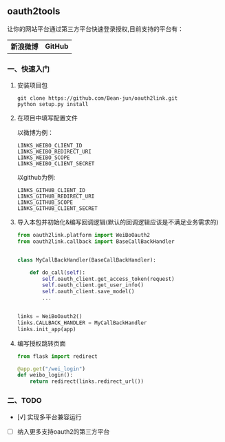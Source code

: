 ## oauth2tools

让你的网站平台通过第三方平台快速登录授权,目前支持的平台有：

|||
| :---- | ----: | 
**新浪微博** | **GitHub** 


### 一、快速入门

1. 安装项目包

    ```shell
    git clone https://github.com/Bean-jun/oauth2link.git
    python setup.py install
    ```

2. 在项目中填写配置文件

    以微博为例：
    ```shell
    LINKS_WEIBO_CLIENT_ID
    LINKS_WEIBO_REDIRECT_URI
    LINKS_WEIBO_SCOPE
    LINKS_WEIBO_CLIENT_SECRET
    ```

    以github为例:
    ```shell
    LINKS_GITHUB_CLIENT_ID
    LINKS_GITHUB_REDIRECT_URI
    LINKS_GITHUB_SCOPE
    LINKS_GITHUB_CLIENT_SECRET
    ```

3. 导入本包并初始化&编写回调逻辑(默认的回调逻辑应该是不满足业务需求的)

    ```python
    from oauth2link.platform import WeiBoOauth2
    from oauth2link.callback import BaseCallBackHandler


    class MyCallBackHandler(BaseCallBackHandler):

        def do_call(self):
            self.oauth_client.get_access_token(request)
            self.oauth_client.get_user_info()
            self.oauth_client.save_model()
            ...


    links = WeiBoOauth2()
    links.CALLBACK_HANDLER = MyCallBackHandler
    links.init_app(app)
    ```

4. 编写授权跳转页面

    ```python
    from flask import redirect

    @app.get("/wei_login")
    def weibo_login():
        return redirect(links.redirect_url())
    ```


### 二、TODO

- [√] 实现多平台兼容运行

- [ ] 纳入更多支持oauth2的第三方平台